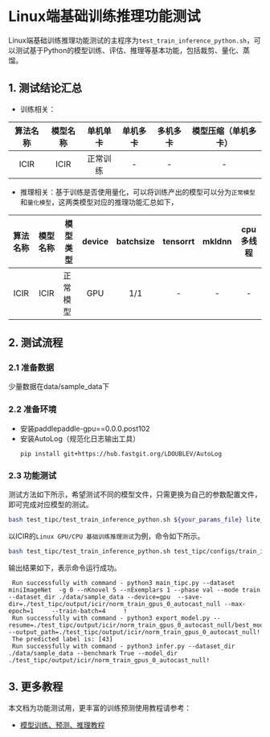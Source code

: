 # Linux端基础训练推理功能测试

Linux端基础训练推理功能测试的主程序为`test_train_inference_python.sh`，可以测试基于Python的模型训练、评估、推理等基本功能，包括裁剪、量化、蒸馏。

## 1. 测试结论汇总

- 训练相关：

| 算法名称 | 模型名称 | 单机单卡 | 单机多卡 | 多机多卡 | 模型压缩（单机多卡） |
|:----:| :------: | :------: | :------: | :------: | :------------------: |
| ICIR |   ICIR    | 正常训练 |    -     |    -     |          -           |


- 推理相关：基于训练是否使用量化，可以将训练产出的模型可以分为`正常模型`和`量化模型`，这两类模型对应的推理功能汇总如下，

| 算法名称 | 模型名称 | 模型类型 | device | batchsize | tensorrt | mkldnn | cpu多线程 |
| :------: | :------: | -------- | :----: | :-------: | :------: | :----: | :-------: |
|   ICIR    |   ICIR    | 正常模型 |  GPU   |    1/1    |    -     |   -    |     -     |


## 2. 测试流程

### 2.1 准备数据

少量数据在data/sample_data下

### 2.2 准备环境


- 安装paddlepaddle-gpu==0.0.0.post102
- 安装AutoLog（规范化日志输出工具）
    ```
    pip install git+https://hub.fastgit.org/LDOUBLEV/AutoLog
    ```

### 2.3 功能测试


测试方法如下所示，希望测试不同的模型文件，只需更换为自己的参数配置文件，即可完成对应模型的测试。

```bash
bash test_tipc/test_train_inference_python.sh ${your_params_file} lite_train_whole_infer
```

以ICIR的`Linux GPU/CPU 基础训练推理测试`为例，命令如下所示。

```bash
bash test_tipc/test_train_inference_python.sh test_tipc/configs/train_infer_python.txt  lite_train_lite_infer
```

输出结果如下，表示命令运行成功。

```
 Run successfully with command - python3 main_tipc.py --dataset miniImageNet  -g 0 --nKnovel 5 --nExemplars 1 --phase val --mode train --dataset_dir ./data/sample_data --device=gpu  --save-dir=./test_tipc/output/icir/norm_train_gpus_0_autocast_null --max-epoch=1     --train-batch=4     !  
 Run successfully with command - python3 export_model.py --resume=./test_tipc/output/icir/norm_train_gpus_0_autocast_null/best_model.tar --output_path=./test_tipc/output/icir/norm_train_gpus_0_autocast_null!  
 The predicted label is: [43]
 Run successfully with command - python3 infer.py --dataset_dir ./data/sample_data --benchmark True --model_dir ./test_tipc/output/icir/norm_train_gpus_0_autocast_null!  

```



## 3. 更多教程

本文档为功能测试用，更丰富的训练预测使用教程请参考：  

* [模型训练、预测、推理教程](../../README.md)  